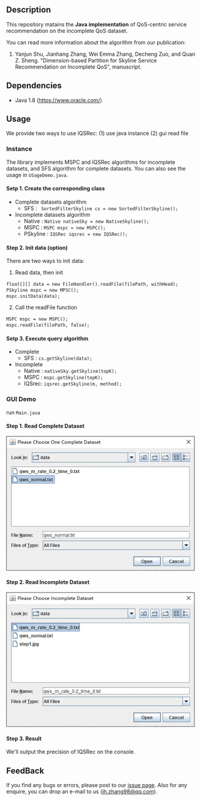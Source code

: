 ## Description
This repository matains the **Java implementation** of QoS-centric service recommendation on the incomplete QoS dataset.

You can read more information about the algorithm from our publication:

1. Yanjun Shu,  Jianhang Zhang, Wei Emma Zhang, Decheng Zuo, and Quan Z. Sheng. "Dimension-based Partition for Skyline Service Recommendation on Incomplete QoS", manuscript. 


## Dependencies

* Java 1.8 (<https://www.oracle.com/>)

## Usage

  We provide two ways to use IQSRec: (1) use java instance (2) gui read file

### Instance

 The library implements MSPC and IQSRec algorithms for incomplete datasets, and SFS algorithm for complete datasets. 
 You can also see the usage in `USageDemo.java`. 

#### Setp 1. Create the corresponding class
   
* Complete datasets algorithm
  * SFS : ` SortedFilterSkyline cs = new SortedFilterSkyline();`
* Incomplete datasets algorithm
  * Native : `Native nativeSky = new NativeSkyline();`
  * MSPC : `MSPC mspc = new MSPC();`
  * PSkyline : `IQSRec iqsrec = new IQSRec();`

#### Step 2. Init data (option)
There are two ways to init data:
1. Read data, then init 
```
float[][] data = new FileHandler().readFile(filePath, withHead);
PSkyline mspc = new MPSC();
mspc.initData(data);
```
2. Call the readFile function
```
MSPC mspc = new MSPC();
mspc.readFile(filePath, false);
```
#### Setp 3. Execute query algorithm
* Complete 
  * SFS : `cs.getSkyline(data);`
* Incomplete 
  * Native : `nativeSky.getSkyline(topK);`
  * MSPC : `mspc.getSkyline(topK);`
  * IQSrec: `iqsrec.getSkyline(m, method);`
  
### GUI Demo

run `Main.java`

#### Step 1. Read Complete Dataset
![Complete](data/step1.jpg)
#### Step 2. Read Incomplete Dataset
![Incomplete](data/step2.jpg)
#### Step 3. Result
We'll output the precision of IQSRec on the console.

## FeedBack
If you find any bugs or errors, please post to our [issue page](https://github.com/jhzhang98/IntervalSkylineFinalTmp/issues). Also for any enquire, you can drop an e-mail to us (<jh.zhang98@qq.com>).

